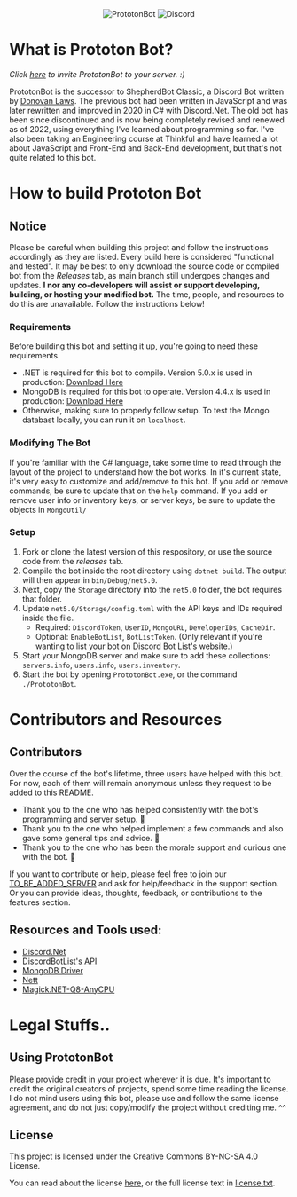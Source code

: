 <div align="center">
   <img alt="PrototonBot" src="https://i.imgur.com/2aCduA6.png"/>
   <img alt="Discord" src="https://img.shields.io/discord/919135423090024499?color=%238D59FF&label=Discord%20Support%20Server">
</div>

# What is Prototon Bot?

*Click [here](https://discord.com/oauth2/authorize?client_id=919110017142095914&permissions=8&scope=bot) to invite PrototonBot to your server. :)*

PrototonBot is the successor to ShepherdBot Classic, a Discord Bot written by [Donovan Laws](https://github.com/donovanlaws).
The previous bot had been written in JavaScript and was later rewritten and improved in 2020 in C# with Discord.Net.
The old bot has been since discontinued and is now being completely revised and renewed as of 2022, using everything I've learned about programming so far.
I've also been taking an Engineering course at Thinkful and have learned a lot about JavaScript and Front-End and Back-End development, but that's not quite related to this bot.

# How to build Prototon Bot

## Notice
Please be careful when building this project and follow the instructions accordingly as they are listed. Every build here is considered "functional and tested".
It may be best to only download the source code or compiled bot from the *Releases* tab, as main branch still undergoes changes and updates.
**I nor any co-developers will assist or support developing, building, or hosting your modified bot.**
The time, people, and resources to do this are unavailable. Follow the instructions below!

### Requirements
Before building this bot and setting it up, you're going to need these requirements.
- .NET is required for this bot to compile. Version 5.0.x is used in production: [Download Here](https://dotnet.microsoft.com/download/dotnet/5.0)
- MongoDB is required for this bot to operate. Version 4.4.x is used in production: [Download Here](https://www.mongodb.com/try/download/community)
- Otherwise, making sure to properly follow setup. To test the Mongo databast locally, you can run it on `localhost`.

### Modifying The Bot
If you're familiar with the C# language, take some time to read through the layout of the project to understand how the bot works.
In it's current state, it's very easy to customize and add/remove to this bot.
If you add or remove commands, be sure to update that on the `help` command.
If you add or remove user info or inventory keys, or server keys, be sure to update the objects in `MongoUtil/`

### Setup
1. Fork or clone the latest version of this respository, or use the source code from the *releases* tab.
2. Compile the bot inside the root directory using `dotnet build`. The output will then appear in `bin/Debug/net5.0`.
3. Next, copy the `Storage` directory into the `net5.0` folder, the bot requires that folder.
4. Update `net5.0/Storage/config.toml` with the API keys and IDs required inside the file.
   - Required: `DiscordToken`, `UserID`, `MongoURL`, `DeveloperIDs`, `CacheDir`.
   - Optional: `EnableBotList`, `BotListToken`. (Only relevant if you're wanting to list your bot on Discord Bot List's website.)
5. Start your MongoDB server and make sure to add these collections: `servers.info`, `users.info`, `users.inventory`.
6. Start the bot by opening `PrototonBot.exe`, or the command `./PrototonBot`.

# Contributors and Resources

## Contributors
Over the course of the bot's lifetime, three users have helped with this bot.
For now, each of them will remain anonymous unless they request to be added to this README.
- Thank you to the one who has helped consistently with the bot's programming and server setup. 💜
- Thank you to the one who helped implement a few commands and also gave some general tips and advice. 💙
- Thank you to the one who has been the morale support and curious one with the bot. 🧡

If you want to contribute or help, please feel free to join our [TO_BE_ADDED_SERVER](https://discord.com) and ask for help/feedback in the support section.
Or you can provide ideas, thoughts, feedback, or contributions to the features section.

## Resources and Tools used:
- [Discord.Net](https://github.com/discord-net/Discord.Net)
- [DiscordBotList's API](https://top.gg/)
- [MongoDB Driver](https://github.com/mongodb/mongo-csharp-driver)
- [Nett](https://github.com/paiden/Nett)
- [Magick.NET-Q8-AnyCPU](https://github.com/dlemstra/Magick.NET)

# Legal Stuffs..

## Using PrototonBot
Please provide credit in your project wherever it is due. It's important to credit the original creators of projects, spend some time reading the license.
I do not mind users using this bot, please use and follow the same license agreement, and do not just copy/modify the project without crediting me. ^^

## License
This project is licensed under the Creative Commons BY-NC-SA 4.0 License.

You can read about the license [here](https://creativecommons.org/licenses/by-nc-sa/4.0), or the full license text in [license.txt](https://github.com/donovanlaws/PrototonBot/blob/main/license.txt).

